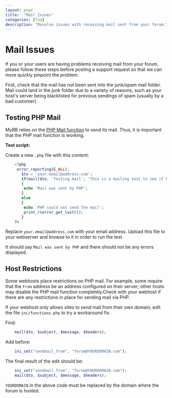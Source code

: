 ```yaml
---
layout: page
title:  "Mail Issues"
categories: [faq]
description: "Resolve issues with receiving mail sent from your forum."
---
```


# Mail Issues

If you or your users are having problems receiving mail from your forum, please follow these steps before posting a support request so that we can more quickly pinpoint the problem.

First, check that the mail has not been sent into the junk/spam mail folder. Mail could land in the junk folder due to a variety of reasons, such as your host's server being blacklisted for previous sendings of spam (usually by a bad customer).

## Testing PHP Mail

MyBB relies on the [PHP Mail function](https://secure.php.net/manual/en/function.mail.php) to send its mail. Thus, it is important that the PHP mail function is working.

**Test script:**

Create a new `.php` file with this content:

```php
    <?php
     error_reporting(E_ALL);
       $to = 'your.email@address.com';
       if(mail($to, 'Testing mail', 'This is a mailing test to see if PHP mail works.'))
       {
        echo 'Mail was sent by PHP';
       }
       else
       {
        echo 'PHP could not send the mail';
        print_r(error_get_last());
       }
    ?>
```

Replace `your.email@address.com` with your email address. Upload this file to your webserver and browse to it in order to run the test.

It should say `Mail was sent by PHP` and there should not be any errors displayed.

## Host Restrictions

Some webhosts place restrictions on PHP mail. For example, some require that the `From` address be an address configured on their server; other hosts may disable the PHP mail function completely.Check with your webhost if there are any restrictions in place for sending mail via PHP.

If your webhost only allows sites to send mail from their own domain, edit the file `inc/functions.php` to try a workaround fix.

Find:
```php
    mail($to, $subject, $message, $headers);
```

Add before:
```php
    ini_set("sendmail_from", "forum@YOURDOMAIN.com");
```

The final result of the edit should be:
```php
    ini_set("sendmail_from", "forum@YOURDOMAIN.com");
    mail($to, $subject, $message, $headers);
```

`YOURDOMAIN` in the above code must be replaced by the domain where the forum is hosted.
